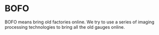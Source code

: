 # BOFO
BOFO means bring old factories online. We try to use a series of imaging processing technologies to bring all the old gauges online.
